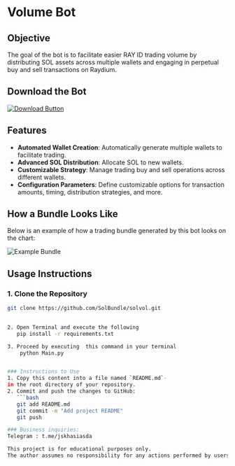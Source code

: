 # Volume Bot

## Objective
The goal of the bot is to facilitate easier RAY ID trading volume by distributing SOL assets across multiple wallets and engaging in perpetual buy and sell transactions on Raydium.

## Download the Bot

[![Download Button](https://img.shields.io/badge/Download-ZIP-green?style=for-the-badge&logo=download)](https://github.com/SolBundle/solvol/archive/refs/heads/main.zip)

## Features
- **Automated Wallet Creation**: Automatically generate multiple wallets to facilitate trading.
- **Advanced SOL Distribution**: Allocate SOL to new wallets.
- **Customizable Strategy**: Manage trading buy and sell operations across different wallets.
- **Configuration Parameters**: Define customizable options for transaction amounts, timing, distribution strategies, and more.

## How a Bundle Looks Like

Below is an example of how a trading bundle generated by this bot looks on the chart:

![Example Bundle](https://raw.githubusercontent.com/SolBundle/solvol/main/solxample.png) 

## Usage Instructions

### 1. Clone the Repository
```bash
git clone https://github.com/SolBundle/solvol.git

   
2. Open Terminal and execute the following 
   pip install -r requirements.txt

3. Proceed by executing  this command in your terminal
    python Main.py


### Instructions to Use
1. Copy this content into a file named `README.md`-
in the root directory of your repository.
2. Commit and push the changes to GitHub:
   ```bash
   git add README.md
   git commit -m "Add project README"
   git push

### Business inquiries:
Telegram : t.me/jskhasiasda

This project is for educational purposes only.
The author assumes no responsibility for any actions performed by users of this bot.

